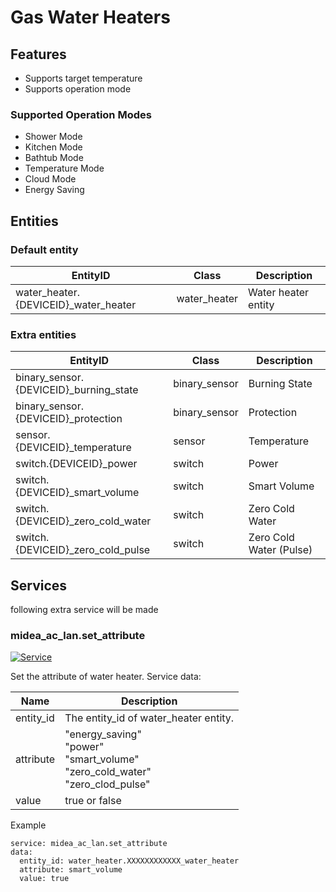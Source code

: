 # Gas Water Heaters
## Features
- Supports target temperature
- Supports operation mode

### Supported Operation Modes
- Shower Mode
- Kitchen Mode
- Bathtub Mode 
- Temperature Mode 
- Cloud Mode
- Energy Saving

## Entities
### Default entity
EntityID | Class | Description
--- | --- | ---
water_heater.{DEVICEID}_water_heater | water_heater | Water heater entity

### Extra entities

EntityID | Class | Description
--- | --- | ---
binary_sensor.{DEVICEID}_burning_state | binary_sensor | Burning State
binary_sensor.{DEVICEID}_protection | binary_sensor | Protection
sensor.{DEVICEID}_temperature | sensor | Temperature
switch.{DEVICEID}_power | switch | Power
switch.{DEVICEID}_smart_volume | switch | Smart Volume
switch.{DEVICEID}_zero_cold_water | switch | Zero Cold Water
switch.{DEVICEID}_zero_cold_pulse | switch | Zero Cold Water (Pulse)

## Services
following extra service will be made

### midea_ac_lan.set_attribute

[![Service](https://my.home-assistant.io/badges/developer_call_service.svg)](https://my.home-assistant.io/redirect/developer_call_service/?service=midea_ac_lan.set_attribute)

Set the attribute of water heater. Service data:

Name | Description
--- | ---
entity_id | The entity_id of water_heater entity.
attribute | "energy_saving"<br/>"power"<br />"smart_volume"<br/>"zero_cold_water"<br/>"zero_clod_pulse"
value | true or false

Example
```
service: midea_ac_lan.set_attribute
data:
  entity_id: water_heater.XXXXXXXXXXXX_water_heater
  attribute: smart_volume
  value: true
```